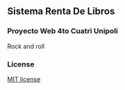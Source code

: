 ## Sistema Renta De Libros
### Proyecto Web 4to Cuatri Unipoli
Rock and roll
### License

[MIT license](http://opensource.org/licenses/MIT)
